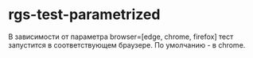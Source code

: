 # rgs-test-parametrized
В зависимости от параметра browser=[edge, chrome, firefox] тест запустится в соответствующем браузере. По умолчанию - в chrome.
